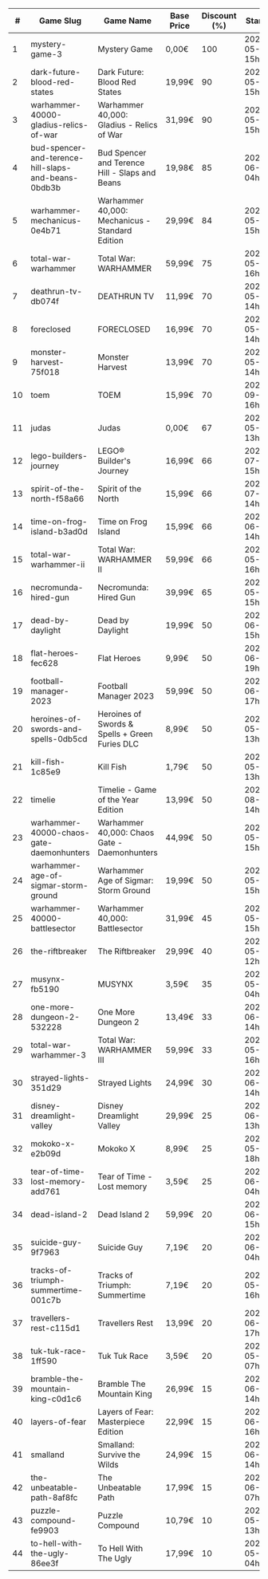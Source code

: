 |#|Game Slug|Game Name|Base Price|Discount (%)|Starts|Ends|
|---|---|---|---|---|---|---|
|1|mystery-game-3|Mystery Game|0,00€|100|2023-05-25 15h|2023-06-01 15h|
|2|dark-future-blood-red-states|Dark Future: Blood Red States|19,99€|90|2023-05-25 15h|2023-06-01 15h|
|3|warhammer-40000-gladius-relics-of-war|Warhammer 40,000: Gladius - Relics of War|31,99€|90|2023-05-25 15h|2023-06-01 15h|
|4|bud-spencer-and-terence-hill-slaps-and-beans-0bdb3b|Bud Spencer and Terence Hill - Slaps and Beans|19,98€|85|2023-06-16 04h|2023-08-02 04h|
|5|warhammer-mechanicus-0e4b71|Warhammer 40,000: Mechanicus - Standard Edition|29,99€|84|2023-05-25 15h|2023-06-01 15h|
|6|total-war-warhammer|Total War: WARHAMMER|59,99€|75|2023-05-25 16h|2023-06-01 16h|
|7|deathrun-tv-db074f|DEATHRUN TV|11,99€|70|2023-05-29 14h|2023-06-05 14h|
|8|foreclosed|FORECLOSED|16,99€|70|2023-05-29 14h|2023-06-05 14h|
|9|monster-harvest-75f018|Monster Harvest|13,99€|70|2023-05-29 14h|2023-06-05 14h|
|10|toem|TOEM|15,99€|70|2023-09-11 16h|2023-09-24 16h|
|11|judas|Judas|0,00€|67|2023-05-29 13h|2023-06-05 13h|
|12|lego-builders-journey|LEGO® Builder's Journey|16,99€|66|2023-07-31 15h|2023-08-07 15h|
|13|spirit-of-the-north-f58a66|Spirit of the North|15,99€|66|2023-07-03 14h|2023-07-10 14h|
|14|time-on-frog-island-b3ad0d|Time on Frog Island|15,99€|66|2023-06-19 14h|2023-06-26 14h|
|15|total-war-warhammer-ii|Total War: WARHAMMER II|59,99€|66|2023-05-25 16h|2023-06-01 16h|
|16|necromunda-hired-gun|Necromunda: Hired Gun|39,99€|65|2023-05-25 15h|2023-06-01 15h|
|17|dead-by-daylight|Dead by Daylight|19,99€|50|2023-06-07 15h|2023-06-21 15h|
|18|flat-heroes-fec628|Flat Heroes|9,99€|50|2023-06-16 19h|2023-06-28 19h|
|19|football-manager-2023|Football Manager 2023|59,99€|50|2023-06-22 17h|2023-07-13 17h|
|20|heroines-of-swords-and-spells-0db5cd|Heroines of Swords & Spells + Green Furies DLC|8,99€|50|2023-05-29 13h|2023-06-05 13h|
|21|kill-fish-1c85e9|Kill Fish|1,79€|50|2023-05-29 13h|2023-06-05 13h|
|22|timelie|Timelie - Game of the Year Edition|13,99€|50|2023-08-01 14h|2023-08-15 14h|
|23|warhammer-40000-chaos-gate-daemonhunters|Warhammer 40,000: Chaos Gate - Daemonhunters|44,99€|50|2023-05-25 15h|2023-06-01 15h|
|24|warhammer-age-of-sigmar-storm-ground|Warhammer Age of Sigmar: Storm Ground|19,99€|50|2023-05-25 15h|2023-06-01 15h|
|25|warhammer-40000-battlesector|Warhammer 40,000: Battlesector|31,99€|45|2023-05-25 15h|2023-06-01 15h|
|26|the-riftbreaker|The Riftbreaker|29,99€|40|2023-05-29 12h|2023-06-15 12h|
|27|musynx-fb5190|MUSYNX|3,59€|35|2023-05-31 04h|2023-06-07 04h|
|28|one-more-dungeon-2-532228|One More Dungeon 2|13,49€|33|2023-06-09 14h|2023-06-18 14h|
|29|total-war-warhammer-3|Total War: WARHAMMER III|59,99€|33|2023-05-25 16h|2023-06-01 16h|
|30|strayed-lights-351d29|Strayed Lights|24,99€|30|2023-06-13 14h|2023-06-25 14h|
|31|disney-dreamlight-valley|Disney Dreamlight Valley|29,99€|25|2023-06-02 13h|2023-06-15 13h|
|32|mokoko-x-e2b09d|Mokoko X|8,99€|25|2023-05-26 18h|2023-06-09 18h|
|33|tear-of-time-lost-memory-add761|Tear of Time - Lost memory|3,59€|25|2023-06-21 04h|2023-06-28 04h|
|34|dead-island-2|Dead Island 2|59,99€|20|2023-06-06 15h|2023-06-15 15h|
|35|suicide-guy-9f7963|Suicide Guy|7,19€|20|2023-06-14 04h|2023-06-29 04h|
|36|tracks-of-triumph-summertime-001c7b|Tracks of Triumph: Summertime|7,19€|20|2023-05-27 16h|2023-06-03 16h|
|37|travellers-rest-c115d1|Travellers Rest|13,99€|20|2023-06-01 17h|2023-06-15 17h|
|38|tuk-tuk-race-1ff590|Tuk Tuk Race|3,59€|20|2023-05-25 07h|2023-06-01 07h|
|39|bramble-the-mountain-king-c0d1c6|Bramble The Mountain King|26,99€|15|2023-06-05 14h|2023-06-12 14h|
|40|layers-of-fear|Layers of Fear: Masterpiece Edition|22,99€|15|2023-06-15 16h|2023-06-22 16h|
|41|smalland|Smalland: Survive the Wilds|24,99€|15|2023-06-12 14h|2023-06-19 14h|
|42|the-unbeatable-path-8af8fc|The Unbeatable Path|17,99€|15|2023-06-01 07h|2023-06-11 07h|
|43|puzzle-compound-fe9903|Puzzle Compound|10,79€|10|2023-05-25 13h|2023-06-01 13h|
|44|to-hell-with-the-ugly-86ee3f|To Hell With The Ugly|17,99€|10|2023-05-30 04h|2023-06-06 04h|
